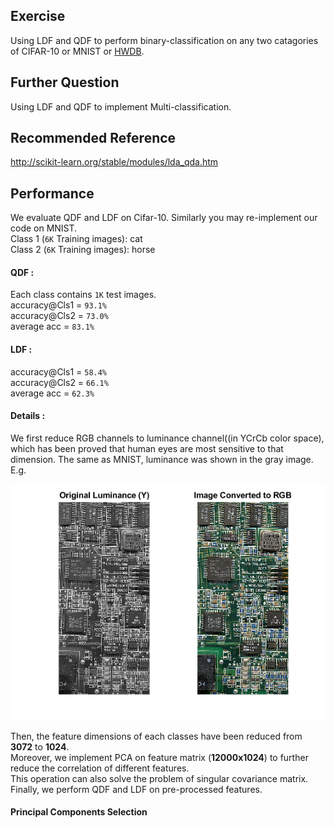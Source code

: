 ## Exercise
Using LDF and QDF to perform binary-classification on any two catagories of CIFAR-10 or MNIST or [HWDB](http://www.nlpr.ia.ac.cn/databases/handwriting/Download.html).
## Further Question
Using LDF and QDF to implement Multi-classification.
## Recommended Reference
http://scikit-learn.org/stable/modules/lda_qda.htm
## Performance
We evaluate QDF and LDF on Cifar-10. Similarly you may re-implement our code on MNIST.  
Class 1 (`6K` Training images): cat<br>
Class 2 (`6K` Training images): horse<br>
#### QDF : <br>
Each class contains `1K` test images.<br> 
accuracy@Cls1 = `93.1%`<br>
accuracy@Cls2 = `73.0%`<br>
average acc = `83.1%`<br>
#### LDF : <br>
accuracy@Cls1 = `58.4%`<br>
accuracy@Cls2 = `66.1%`<br>
average acc = `62.3%`<br>
#### Details : 
We first reduce RGB channels to luminance channel((in YCrCb color space), which has been proved that human eyes are most sensitive to that dimension. The same as MNIST, luminance was shown in the gray image. E.g.

![Ycbcr Y channel demo](https://github.com/HolmesShuan/UCAS-Pattern-Recognition/blob/master/Bayesian%20Decision/ConvertImageFromYCbCrToRGBExample_01%20(1).png)

Then, the feature dimensions of each classes have been reduced from **3072** to **1024**.  
Moreover, we implement PCA on feature matrix (**12000x1024**) to further reduce the correlation of different features.  
This operation can also solve the problem of singular covariance matrix.  
Finally, we perform QDF and LDF on pre-processed features.
#### Principal Components Selection


